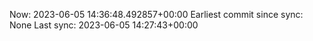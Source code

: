 Now: 2023-06-05 14:36:48.492857+00:00 Earliest commit since sync: None Last sync: 2023-06-05 14:27:43+00:00
